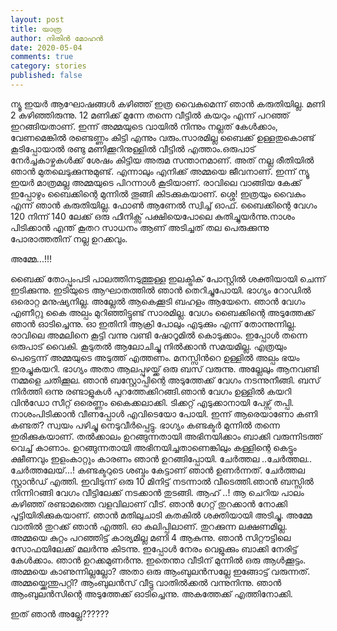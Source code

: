 ```yaml
---
layout: post
title: യാത്ര
author: നിതിൻ മോഹൻ
date: 2020-05-04
comments: true
category: stories
published: false
---
```

ന്യൂ ഇയർ ആഘോഷങ്ങൾ കഴിഞ്ഞ് ഇത്ര വൈകുമെന്ന് ഞാൻ കരുതിയില്ല. മണി 2 കഴിഞ്ഞിരുന്നു. 12 മണിക്ക് മുന്നേ തന്നെ വീട്ടിൽ കയറും എന്ന് പറഞ്ഞ് ഇറങ്ങിയതാണ്. ഇന്ന് അമ്മയുടെ വായിൽ നിന്നും നല്ലത് കേൾക്കാം, വേണമെങ്കിൽ രണ്ടെണ്ണം കിട്ടി എന്നും വരും.സാരമില്ല ബൈക്ക് ഉള്ളതുകൊണ്ട് കൂടിപ്പോയാൽ രണ്ടു മണിക്കൂറിനുള്ളിൽ വീട്ടിൽ എത്താം.ഒരുപാട് നേർച്ചകാഴ്ചകൾക്ക്‌ ശേഷം കിട്ടിയ അരുമ സന്താനമാണ്. അത് നല്ല രീതിയിൽ ഞാൻ മുതലെടുക്കുന്നുമുണ്ട്. എന്നാലും എനിക്ക് അമ്മയെ ജീവനാണ്. ഇന്ന് ന്യൂ ഇയർ മാത്രമല്ല അമ്മയുടെ പിറന്നാൾ കൂടിയാണ്. രാവിലെ വാങ്ങിയ കേക്ക് ഇപ്പോഴും ബൈക്കിന്റെ മുന്നിൽ തൂങ്ങി കിടക്കുകയാണ്.
 ശ്ശെ! ഇത്രയും വൈകും എന്ന് ഞാൻ കരുതിയില്ല. ഫോൺ ആണേൽ സ്വിച്ച് ഓഫ്. ബൈക്കിന്റെ വേഗം 120 നിന്ന് 140 ലേക്ക് ഒരു ഫീനിക്സ് പക്ഷിയെപോലെ കുതിച്ചുയർന്നു.നാശം പിടിക്കാൻ എന്ത് കൂതറ സാധനം ആണ് അടിച്ചത് തല പെരുക്കുന്നു പോരാത്തതിന് നല്ല ഉറക്കവും.

അമ്മേ...!!! 

ബൈക്ക് തോപ്പുംപടി പാലത്തിനടുത്തുള്ള ഇലക്ട്രിക് പോസ്റ്റിൽ  ശക്തിയായി ചെന്ന് ഇടിക്കുന്നു. ഇടിയുടെ ആഘാതത്തിൽ ഞാൻ തെറിച്ചുപോയി. ഭാഗ്യം റോഡിൽ ഒരൊറ്റ മനുഷ്യനില്ല. അല്ലേൽ ആകെക്കൂടി ബഹളം ആയേനെ. ഞാൻ വേഗം എണീറ്റു കൈ അല്പം മുറിഞ്ഞിട്ടുണ്ട് സാരമില്ല. വേഗം ബൈക്കിന്റെ അടുത്തേക്ക് ഞാൻ ഓടിച്ചെന്നു. ഓ ഇതിനി ആക്രി പോലും എടുക്കും എന്ന് തോന്നുന്നില്ല. രാവിലെ അമലിനെ കൂട്ടി വന്നു വണ്ടി ഷോറൂമിൽ കൊടുക്കാം. ഇപ്പോൾ തന്നെ ഒരുപാട് വൈകി. കൂടുതൽ ആലോചിച്ചു നിൽക്കാൻ സമയമില്ല. എത്രയും പെട്ടെന്ന് അമ്മയുടെ അടുത്ത് എത്തണം. മനസ്സിൻറെ ഉള്ളിൽ അല്പം ഭയം ഇരച്ചുകയറി. ഭാഗ്യം അതാ ആലപ്പുഴയ്ക്ക് ഒരു ബസ് വരുന്നു. അല്ലേലും ആനവണ്ടി നമ്മളെ ചതിക്കൂല. ഞാൻ ബസ്റ്റോപ്പിന്റെ അടുത്തേക്ക് വേഗം നടന്നുനീങ്ങി. ബസ് നിർത്തി ഒന്നു രണ്ടാളുകൾ പുറത്തേക്കിറങ്ങി.ഞാൻ വേഗം ഉള്ളിൽ കയറി വിൻഡോ സീറ്റ് ഒരെണ്ണം കൈക്കലാക്കി. ടിക്കറ്റ് എടുക്കാനായി പേഴ്സ് തപ്പി. നാശംപിടിക്കാൻ വീണപ്പോൾ എവിടെയോ പോയി. ഇന്ന് ആരെയാണോ കണി കണ്ടത്? സ്വയം പഴിച്ചു നെടുവീർപ്പെട്ടു. ഭാഗ്യം കണ്ടക്ടർ മുന്നിൽ തന്നെ ഇരിക്കുകയാണ്. തൽക്കാലം ഉറങ്ങുന്നതായി അഭിനയിക്കാം ബാക്കി വരുന്നിടത്ത് വെച്ച് കാണാം. ഉറങ്ങുന്നതായി അഭിനയിച്ചതാണെങ്കിലും കള്ളിന്റെ കെട്ടും ക്ഷീണവും ഇളംകാറ്റും കാരണം ഞാൻ ഉറങ്ങിപ്പോയി. ചേർത്തല ..ചേർത്തല.. ചേർത്തലേയ്‌...! കണ്ടക്ടറുടെ ശബ്ദം കേട്ടാണ് ഞാൻ ഉണർന്നത്. ചേർത്തല സ്റ്റാൻഡ് എത്തി. ഇവിടുന്ന് ഒരു 10 മിനിട്ട് നടന്നാൽ വീടെത്തി.ഞാൻ ബസ്സിൽ നിന്നിറങ്ങി വേഗം വീട്ടിലേക്ക് നടക്കാൻ തുടങ്ങി. ആഹ് ..! ആ ചെറിയ പാലം കഴിഞ്ഞ് രണ്ടാമത്തെ വളവിലാണ് വീട്. ഞാൻ ഗേറ്റ് തുറക്കാൻ നോക്കി പൂട്ടിയിരിക്കുകയാണ്. ഞാൻ മതിലുചാടി കതകിൽ ശക്തിയായി അടിച്ചു. അമ്മേ വാതിൽ തുറക്ക്‌ ഞാൻ എത്തി. ഓ കലിപ്പിലാണ്. തുറക്കുന്ന ലക്ഷണമില്ല. അമ്മയെ കുറ്റം പറഞ്ഞിട്ട് കാര്യമില്ല മണി 4 ആകുന്നു. ഞാൻ സിറ്റൗട്ടിലെ സോഫയിലേക്ക് മലർന്നു കിടന്നു. ഇപ്പോൾ നേരം വെളുക്കും ബാക്കി നേരിട്ട് കേൾക്കാം. ഞാൻ ഉറക്കമുണർന്നു. ഇതെന്താ വീടിന് മുന്നിൽ ഒരു ആൾക്കൂട്ടം. അമ്മയെ കാണുന്നില്ലല്ലോ? അതാ ഒരു ആംബുലൻസല്ലേ ഇങ്ങോട്ട് വരുന്നത്. അമ്മയ്ക്കെന്തുപറ്റി? ആംബുലൻസ്‌ വീട്ടു വാതിൽക്കൽ വന്നുനിന്നു. ഞാൻ ആംബുലൻസിന്റെ അടുത്തേക്ക് ഓടിച്ചെന്നു. അകത്തേക്ക് എത്തിനോക്കി. 

ഇത് ഞാൻ അല്ലേ??????
